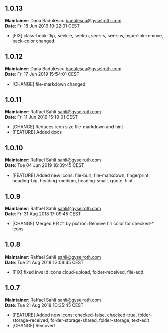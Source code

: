 ## 1.0.13
**Maintainer**: Dana Badulescu <badulescu@gyselroth.com>\
**Date**: Fri 18 Jun 2019 10:22:01 CEST

* [FIX] class-book-flip, seek-e, seek-n, seek-s, seek-w, hyperlink-remove, back-color changed


## 1.0.12
**Maintainer**: Dana Badulescu <badulescu@gyselroth.com>\
**Date**: Fri 17 Jun 2019 15:54:01 CEST

* [CHANGE] file-markdown changed


## 1.0.11
**Maintainer**: Raffael Sahli <sahli@gyselroth.com>\
**Date**: Fri 11 Jun 2019 15:19:01 CEST

* [CHANGE] Reduces icon size file-markdown and hint
* [FEATURE] Added docs


## 1.0.10
**Maintainer**: Raffael Sahli <sahli@gyselroth.com>\
**Date**: Tue 04 Jun 2019 16:39:45 CEST

* [FEATURE] Added new icons: file-burl, file-markdown, fingerprint, heading-big, heading-medium, heading-small, quote, hint


## 1.0.9
**Maintainer**: Raffael Sahli <sahli@gyselroth.com>\
**Date**: Fri 31 Aug 2018 17:09:45 CEST

* [CHANGE] Merged PR #1 by pixtron: Remove fill color for checked-* icons


## 1.0.8
**Maintainer**: Raffael Sahli <sahli@gyselroth.com>\
**Date**: Tue 21 Aug 2018 12:08:45 CEST

* [FIX] fixed invalid icons cloud-upload, folder-received, file-add


## 1.0.7
**Maintainer**: Raffael Sahli <sahli@gyselroth.com>\
**Date**: Tue 21 Aug 2018 10:35:45 CEST

* [FEATURE] Added new icons: checked-false, checked-true, folder-storage-received, folder-storage-shared, folder-storage, text-edit
* [CHANGE] Removed <title> attribute from all icons


## 1.0.6
**Maintainer**: Raffael Sahli <sahli@gyselroth.com>\
**Date**: Fri 08 Jun 2018 17:06:45 CEST

* [FEATURE] Added new icons: save, adjust, app-download, file-drag
* [CHANGE] changed icons: filter, cog


## 1.0.5
**Maintainer**: Raffael Sahli <sahli@gyselroth.com>\
**Date**: Tue 26 Sep 2017 11:26:20 CEST

* [FEATURE] Added css mask colors


## 1.0.4
**Maintainer**: Raffael Sahli <sahli@gyselroth.com>\
**Date**: Wed 20 Sep 2017 10:49:32 CEST

* [FIX] Fixed license (MIT)
